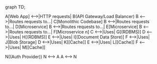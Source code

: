 graph TD;

A[Web App] <-->|HTTP requests| B(API Gateway/Load Balancer)
B <-->|Routes requests to...| C[Monolithic Codebase]
B <-->|Routes requests to...| D[Microservice]
B <-->|Routes requests to...| E[Microservice]
B <-->|Routes requests to...| F[Microservice n]
C <-->|Uses| G[(RDBMS)]
D <-->|Uses| H[(RDBMS)]
E <-->|Uses| I[(Document Data Store)]
F <-->|Uses| J[Blob Storage]
D <-->|Uses| K[[Cache]]
E <-->|Uses| L[[Cache]]
F <-->|Uses| M[[Cache]]

N((Auth Provider))
N <--> A
A <--> N